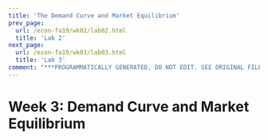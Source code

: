```yaml
---
title: 'The Demand Curve and Market Equilibrium'
prev_page:
  url: /econ-fa19/wk02/lab02.html
  title: 'Lab 2'
next_page:
  url: /econ-fa19/wk03/lab03.html
  title: 'Lab 3'
comment: "***PROGRAMMATICALLY GENERATED, DO NOT EDIT. SEE ORIGINAL FILES IN /content***"
---
```

# Week 3: Demand Curve and Market Equilibrium